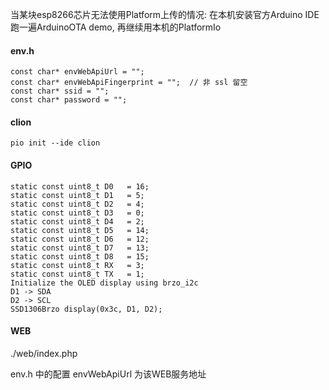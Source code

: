 当某块esp8266芯片无法使用Platform上传的情况: 
在本机安装官方Arduino IDE跑一遍ArduinoOTA demo, 再继续用本机的PlatformIo

#### env.h  

```
const char* envWebApiUrl = "";
const char* envWebApiFingerprint = "";  // 非 ssl 留空
const char* ssid = "";
const char* password = "";
```

#### clion

```
pio init --ide clion
```



#### GPIO

```
static const uint8_t D0   = 16;
static const uint8_t D1   = 5;
static const uint8_t D2   = 4;
static const uint8_t D3   = 0;
static const uint8_t D4   = 2;
static const uint8_t D5   = 14;
static const uint8_t D6   = 12;
static const uint8_t D7   = 13;
static const uint8_t D8   = 15;
static const uint8_t RX   = 3;
static const uint8_t TX   = 1;
Initialize the OLED display using brzo_i2c
D1 -> SDA
D2 -> SCL
SSD1306Brzo display(0x3c, D1, D2);
```

#### WEB
./web/index.php

env.h 中的配置 envWebApiUrl 为该WEB服务地址
